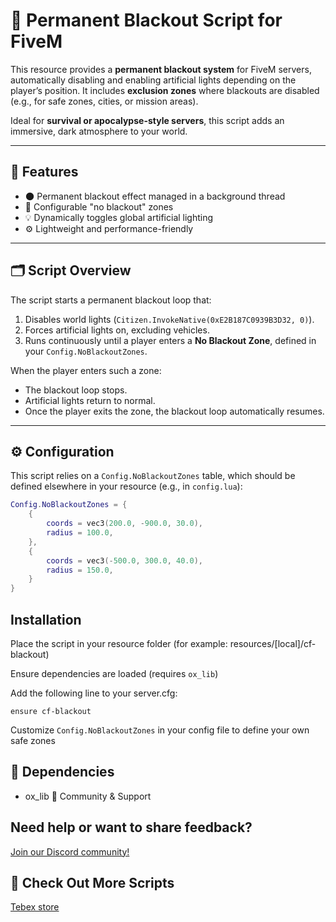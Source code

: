 # 🔌 Permanent Blackout Script for FiveM

This resource provides a **permanent blackout system** for FiveM servers, automatically disabling and enabling artificial lights depending on the player’s position. It includes **exclusion zones** where blackouts are disabled (e.g., for safe zones, cities, or mission areas).

Ideal for **survival or apocalypse-style servers**, this script adds an immersive, dark atmosphere to your world.

---

## 🧩 Features

- 🌑 Permanent blackout effect managed in a background thread  
- 🚫 Configurable "no blackout" zones  
- 💡 Dynamically toggles global artificial lighting  
- ⚙️ Lightweight and performance-friendly  

---

## 🗂️ Script Overview

The script starts a permanent blackout loop that:
1. Disables world lights (`Citizen.InvokeNative(0xE2B187C0939B3D32, 0)`).
2. Forces artificial lights on, excluding vehicles.
3. Runs continuously until a player enters a **No Blackout Zone**, defined in your `Config.NoBlackoutZones`.

When the player enters such a zone:
- The blackout loop stops.
- Artificial lights return to normal.
- Once the player exits the zone, the blackout loop automatically resumes.

---

## ⚙️ Configuration

This script relies on a `Config.NoBlackoutZones` table, which should be defined elsewhere in your resource (e.g., in `config.lua`):

```lua
Config.NoBlackoutZones = {
    {
        coords = vec3(200.0, -900.0, 30.0),
        radius = 100.0,
    },
    {
        coords = vec3(-500.0, 300.0, 40.0),
        radius = 150.0,
    }
}
```

## Installation

Place the script in your resource folder (for example: resources/[local]/cf-blackout)

Ensure dependencies are loaded (requires `ox_lib`)

Add the following line to your server.cfg:

`ensure cf-blackout`

Customize `Config.NoBlackoutZones` in your config file to define your own safe zones

## 📘 Dependencies
- ox_lib
💬 Community & Support

## Need help or want to share feedback?
[Join our Discord community!](https://discord.gg/D5wT8yQRfP)

## 🛒 Check Out More Scripts
[Tebex store](https://codex-factory.tebex.io/)
